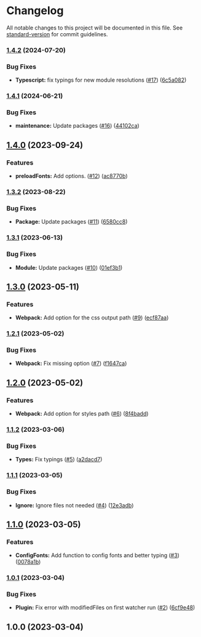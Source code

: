 # Changelog

All notable changes to this project will be documented in this file. See [standard-version](https://github.com/conventional-changelog/standard-version) for commit guidelines.

### [1.4.2](https://github.com/nfqde/nfq-next-fonts/compare/v1.4.1...v1.4.2) (2024-07-20)


### Bug Fixes

* **Typescript:** fix typings for new module resolutions ([#17](https://github.com/nfqde/nfq-next-fonts/issues/17)) ([6c5a082](https://github.com/nfqde/nfq-next-fonts/commit/6c5a0822593ef6e556933eabf08f7ab6b2fb14b4))

### [1.4.1](https://github.com/nfqde/nfq-next-fonts/compare/v1.4.0...v1.4.1) (2024-06-21)


### Bug Fixes

* **maintenance:** Update packages ([#16](https://github.com/nfqde/nfq-next-fonts/issues/16)) ([44102ca](https://github.com/nfqde/nfq-next-fonts/commit/44102ca68bdd4ba87fe8857d2177fc6a7dd9f9ef))

## [1.4.0](https://github.com/nfqde/nfq-next-fonts/compare/v1.3.2...v1.4.0) (2023-09-24)


### Features

* **preloadFonts:** Add options. ([#12](https://github.com/nfqde/nfq-next-fonts/issues/12)) ([ac8770b](https://github.com/nfqde/nfq-next-fonts/commit/ac8770b34a433851b38f1643d78ebf7d80a86835))

### [1.3.2](https://github.com/nfqde/nfq-next-fonts/compare/v1.3.1...v1.3.2) (2023-08-22)


### Bug Fixes

* **Package:** Update packages ([#11](https://github.com/nfqde/nfq-next-fonts/issues/11)) ([6580cc8](https://github.com/nfqde/nfq-next-fonts/commit/6580cc88d1f23daa28d9faf1976d4f76ac66ec8a))

### [1.3.1](https://github.com/nfqde/nfq-next-fonts/compare/v1.3.0...v1.3.1) (2023-06-13)


### Bug Fixes

* **Module:** Update packages ([#10](https://github.com/nfqde/nfq-next-fonts/issues/10)) ([01ef3b1](https://github.com/nfqde/nfq-next-fonts/commit/01ef3b122213a59b6ff8401a155785fa073d5685))

## [1.3.0](https://github.com/nfqde/nfq-next-fonts/compare/v1.2.1...v1.3.0) (2023-05-11)


### Features

* **Webpack:** Add option for the css output path ([#9](https://github.com/nfqde/nfq-next-fonts/issues/9)) ([ecf87aa](https://github.com/nfqde/nfq-next-fonts/commit/ecf87aa0fe42bd8ff57aeed16efa9e96f0c46af3))

### [1.2.1](https://github.com/nfqde/nfq-next-fonts/compare/v1.2.0...v1.2.1) (2023-05-02)


### Bug Fixes

* **Webpack:** Fix missing option ([#7](https://github.com/nfqde/nfq-next-fonts/issues/7)) ([f1647ca](https://github.com/nfqde/nfq-next-fonts/commit/f1647ca99d0bb3d5902c9e3348f14c67caf2fe0b))

## [1.2.0](https://github.com/nfqde/nfq-next-fonts/compare/v1.1.2...v1.2.0) (2023-05-02)


### Features

* **Webpack:** Add option for styles path ([#6](https://github.com/nfqde/nfq-next-fonts/issues/6)) ([8f4badd](https://github.com/nfqde/nfq-next-fonts/commit/8f4badde030c58c49ad4e23a1d2b7ed53bf81160))

### [1.1.2](https://github.com/nfqde/nfq-next-fonts/compare/v1.1.1...v1.1.2) (2023-03-06)


### Bug Fixes

* **Types:** Fix typings ([#5](https://github.com/nfqde/nfq-next-fonts/issues/5)) ([a2dacd7](https://github.com/nfqde/nfq-next-fonts/commit/a2dacd7142f9f4876f7287d018b129eebcad827d))

### [1.1.1](https://github.com/nfqde/nfq-next-fonts/compare/v1.1.0...v1.1.1) (2023-03-05)


### Bug Fixes

* **Ignore:** Ignore files not needed ([#4](https://github.com/nfqde/nfq-next-fonts/issues/4)) ([12e3adb](https://github.com/nfqde/nfq-next-fonts/commit/12e3adb1d36820dfe67d95d68745f42d0af4d305))

## [1.1.0](https://github.com/nfqde/nfq-next-fonts/compare/v1.0.1...v1.1.0) (2023-03-05)


### Features

* **ConfigFonts:** Add function to config fonts and better typing ([#3](https://github.com/nfqde/nfq-next-fonts/issues/3)) ([0078a1b](https://github.com/nfqde/nfq-next-fonts/commit/0078a1be21014d093c64635a70ed5f6107c28be8))

### [1.0.1](https://github.com/nfqde/nfq-next-fonts/compare/v1.0.0...v1.0.1) (2023-03-04)


### Bug Fixes

* **Plugin:** Fix error with modifiedFiles on first watcher run ([#2](https://github.com/nfqde/nfq-next-fonts/issues/2)) ([6cf9e48](https://github.com/nfqde/nfq-next-fonts/commit/6cf9e48c66e5a9701c1488dc69fd9e9bcea8b2f4))

## 1.0.0 (2023-03-04)
